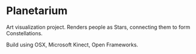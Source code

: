 Planetarium
================

Art visualization project. Renders people as Stars, connecting them to form Constellations.

Build using OSX, Microsoft Kinect, Open Frameworks.